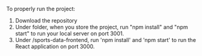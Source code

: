 To properly run the project:

1. Download the repository
2. Under folder, when you store the project, run "npm install" and "npm start" to run your local server on port 3001.
3. Under /sports-data-frontend, run 'npm install' and 'npm start' to run the React application on port 3000.

